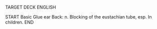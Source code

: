 TARGET DECK
ENGLISH

START
Basic
Glue ear
Back: n. Blocking of the eustachian tube, esp. In children.
END
